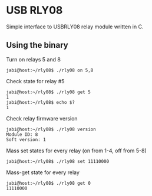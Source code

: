 USB RLY08
=========

Simple interface to USBRLY08 relay module written in C.


## Using the binary ##

Turn on relays 5 and 8
```
jabi@host:~/rly08$ ./rly08 on 5,8
```

Check state for relay #5
```
jabi@host:~/rly08$ ./rly08 get 5
1
jabi@host:~/rly08$ echo $?
1
```

Check relay firmware version
```
jabi@host:~/rly08$ ./rly08 version
Module ID: 8
Soft version: 1
```

Mass set states for every relay (on from 1-4, off from 5-8)
```
jabi@host:~/rly08$ ./rly08 set 11110000
```


Mass-get state for every relay
```
jabi@host:~/rly08$ ./rly08 get 0
11110000
```



